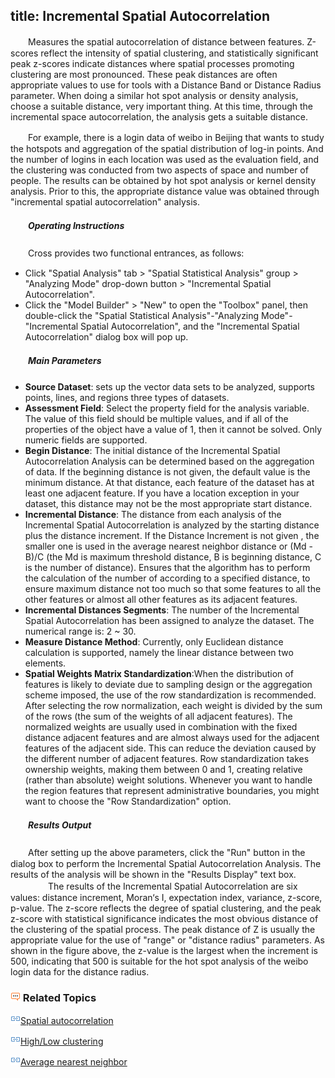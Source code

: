 title: Incremental Spatial Autocorrelation
---

　　Measures the spatial autocorrelation of distance between features. Z-scores reflect the intensity of spatial clustering, and statistically significant peak z-scores indicate distances where spatial processes promoting clustering are most pronounced. These peak distances are often appropriate values to use for tools with a Distance Band or Distance Radius parameter. When doing a similar hot spot analysis or density analysis, choose a suitable distance, very important thing. At this time, through the incremental space autocorrelation, the analysis gets a suitable distance.

　　For example, there is a login data of weibo in Beijing that wants to study the hotspots and aggregation of the spatial distribution of log-in points. And the number of logins in each location was used as the evaluation field, and the clustering was conducted from two aspects of space and number of people. The results can be obtained by hot spot analysis or kernel density analysis. Prior to this, the appropriate distance value was obtained through "incremental spatial autocorrelation" analysis.​

##### 　　Operating Instructions

　　Cross provides two functional entrances, as follows:

- Click "Spatial Analysis" tab > "Spatial Statistical Analysis" group > "Analyzing Mode" drop-down button > "Incremental Spatial Autocorrelation".
- Click the "Model Builder" > "New" to open the "Toolbox" panel, then double-click the "Spatial Statistical Analysis"-"Analyzing Mode"-"Incremental Spatial Autocorrelation", and the "Incremental Spatial Autocorrelation" dialog box will pop up.

##### 　　Main Parameters
- **Source Dataset**: sets up the vector data sets to be analyzed, supports points, lines, and regions three types of datasets. 
- **Assessment Field**: Select the property field for the analysis variable. The value of this field should be multiple values, and if all of the properties of the object have a value of 1, then it cannot be solved. Only numeric fields are supported.
- **Begin Distance**: The initial distance of the Incremental Spatial Autocorrelation Analysis can be determined based on the aggregation of data. If the beginning distance is not given, the default value is the minimum distance. At that distance, each feature of the dataset has at least one adjacent feature. If you have a location exception in your dataset, this distance may not be the most appropriate start distance.
- **Incremental Distance**: The distance from each analysis of the Incremental Spatial Autocorrelation is analyzed by the starting distance plus the distance increment. If the Distance Increment is not given , the smaller one is used in the average nearest neighbor distance or (Md - B)/C (the Md is maximum threshold distance, B is beginning distance, C is the number of distance). Ensures that the algorithm has to perform the calculation of the number of according to a specified distance, to ensure maximum distance not too much so that some features to all the other features or almost all other features as its adjacent features.
- **Incremental Distances Segments**: The number of the Incremental Spatial Autocorrelation has been assigned to analyze the dataset. The numerical range is: 2 ~ 30.
- **Measure Distance Method**: Currently, only Euclidean distance calculation is supported, namely the linear distance between two elements.
- **Spatial Weights Matrix Standardization**:When the distribution of features is likely to deviate due to sampling design or the aggregation scheme imposed, the use of the row standardization is recommended. After selecting the row normalization, each weight is divided by the sum of the rows (the sum of the weights of all adjacent features). The normalized weights are usually used in combination with the fixed distance adjacent features and are almost always used for the adjacent features of the adjacent side. This can reduce the deviation caused by the different number of adjacent features. Row standardization takes ownership weights, making them between 0 and 1, creating relative (rather than absolute) weight solutions. Whenever you want to handle the region features that represent administrative boundaries, you might want to choose the "Row Standardization" option.

##### 　　Results Output

　　After setting up the above parameters, click the "Run" button in the dialog box to perform the Incremental Spatial Autocorrelation Analysis. The results of the analysis will be shown in the "Results Display" text box.
　　
　　The results of the Incremental Spatial Autocorrelation are six values: distance increment, Moran‘s I, expectation index, variance, z-score, p-value. The z-score reflects the degree of spatial clustering, and the peak z-score with statistical significance indicates the most obvious distance of the clustering of the spatial process. The peak distance of Z is usually the appropriate value for the use of "range" or "distance radius" parameters. As shown in the figure above, the z-value is the largest when the increment is 500, indicating that 500 is suitable for the hot spot analysis of the weibo login data for the distance radius.

### ![](../img/seealso.png) Related Topics

![](../img/smalltitle.png)[Spatial autocorrelation](SpatialAutocorrelation.html)

![](../img/smalltitle.png)[High/Low clustering](HighLowClustering.html)

![](../img/smalltitle.png)[Average nearest neighbor](AverageNearestNeighbor.html)
